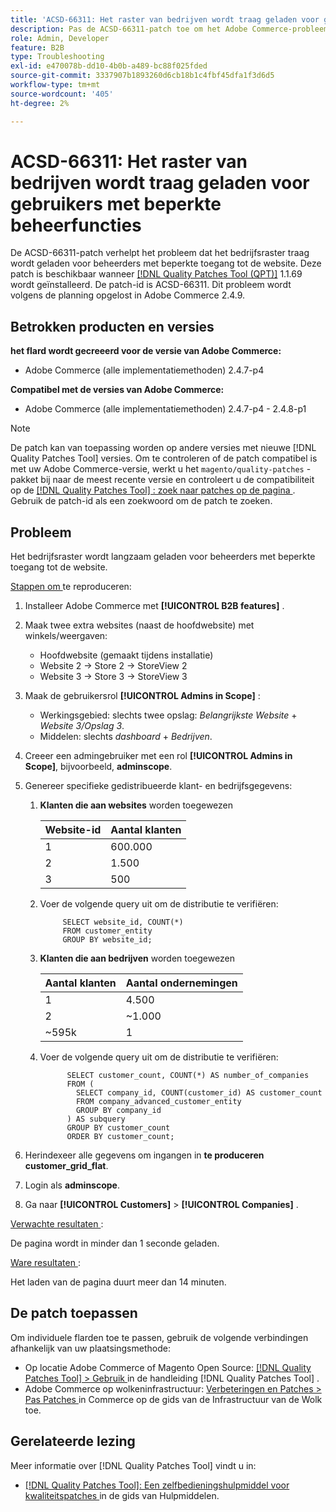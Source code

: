 ```yaml
---
title: 'ACSD-66311: Het raster van bedrijven wordt traag geladen voor gebruikers met beperkte beheerfuncties'
description: Pas de ACSD-66311-patch toe om het Adobe Commerce-probleem op te lossen, waarbij bedrijven het raster langzaam laden voor beheerders met beperkte toegang tot websites.
role: Admin, Developer
feature: B2B
type: Troubleshooting
exl-id: e470078b-dd10-4b0b-a489-bc88f025fded
source-git-commit: 3337907b1893260d6cb18b1c4fbf45dfa1f3d6d5
workflow-type: tm+mt
source-wordcount: '405'
ht-degree: 2%

---
```


# ACSD-66311: Het raster van bedrijven wordt traag geladen voor gebruikers met beperkte beheerfuncties

De ACSD-66311-patch verhelpt het probleem dat het bedrijfsraster traag wordt geladen voor beheerders met beperkte toegang tot de website. Deze patch is beschikbaar wanneer [[!DNL Quality Patches Tool (QPT)]](/help/tools/quality-patches-tool/quality-patches-tool-to-self-serve-quality-patches.md) 1.1.69 wordt geïnstalleerd. De patch-id is ACSD-66311. Dit probleem wordt volgens de planning opgelost in Adobe Commerce 2.4.9.

## Betrokken producten en versies

**het flard wordt gecreeerd voor de versie van Adobe Commerce:**

* Adobe Commerce (alle implementatiemethoden) 2.4.7-p4

**Compatibel met de versies van Adobe Commerce:**

* Adobe Commerce (alle implementatiemethoden) 2.4.7-p4 - 2.4.8-p1

>[!NOTE]
>
>De patch kan van toepassing worden op andere versies met nieuwe [!DNL Quality Patches Tool] versies. Om te controleren of de patch compatibel is met uw Adobe Commerce-versie, werkt u het `magento/quality-patches` -pakket bij naar de meest recente versie en controleert u de compatibiliteit op de [[!DNL Quality Patches Tool] : zoek naar patches op de pagina ](https://experienceleague.adobe.com/tools/commerce-quality-patches/index.html) . Gebruik de patch-id als een zoekwoord om de patch te zoeken.

## Probleem

Het bedrijfsraster wordt langzaam geladen voor beheerders met beperkte toegang tot de website.

<u> Stappen om </u> te reproduceren:

1. Installeer Adobe Commerce met **[!UICONTROL B2B features]** .
1. Maak twee extra websites (naast de hoofdwebsite) met winkels/weergaven:
   * Hoofdwebsite (gemaakt tijdens installatie)
   * Website 2 → Store 2 → StoreView 2
   * Website 3 → Store 3 → StoreView 3
1. Maak de gebruikersrol **[!UICONTROL Admins in Scope]** :
   * Werkingsgebied: slechts twee opslag: *Belangrijkste Website* + *Website 3/Opslag 3*.
   * Middelen: slechts *dashboard* + *Bedrijven*.
1. Creeer een admingebruiker met een rol **[!UICONTROL Admins in Scope]**, bijvoorbeeld, **adminscope**.
1. Genereer specifieke gedistribueerde klant- en bedrijfsgegevens:
   1. **Klanten die aan websites** worden toegewezen

      | Website-id | Aantal klanten |
      |------------|---------------------|
      | 1 | 600.000 |
      | 2 | 1.500 |
      | 3 | 500 |

   1. Voer de volgende query uit om de distributie te verifiëren:

      ```
           SELECT website_id, COUNT(*) 
           FROM customer_entity 
           GROUP BY website_id; 
      ```

   1. **Klanten die aan bedrijven** worden toegewezen

      | Aantal klanten | Aantal ondernemingen |
      |---------------------|---------------------|
      | 1 | 4.500 |
      | 2 | ~1.000 |
      | ~595k | 1 |

   1. Voer de volgende query uit om de distributie te verifiëren:

      ```
            SELECT customer_count, COUNT(*) AS number_of_companies
            FROM (
              SELECT company_id, COUNT(customer_id) AS customer_count
              FROM company_advanced_customer_entity
              GROUP BY company_id
            ) AS subquery
            GROUP BY customer_count
            ORDER BY customer_count; 
      ```

1. Herindexeer alle gegevens om ingangen in **te produceren customer_grid_flat**.
1. Login als **adminscope**.
1. Ga naar **[!UICONTROL Customers]** > **[!UICONTROL Companies]** .

<u> Verwachte resultaten </u>:

De pagina wordt in minder dan 1 seconde geladen.

<u> Ware resultaten </u>:

Het laden van de pagina duurt meer dan 14 minuten.

## De patch toepassen

Om individuele flarden toe te passen, gebruik de volgende verbindingen afhankelijk van uw plaatsingsmethode:

* Op locatie Adobe Commerce of Magento Open Source: [[!DNL Quality Patches Tool] > Gebruik ](/help/tools/quality-patches-tool/usage.md) in de handleiding [!DNL Quality Patches Tool] .
* Adobe Commerce op wolkeninfrastructuur: [ Verbeteringen en Patches > Pas Patches ](https://experienceleague.adobe.com/docs/commerce-cloud-service/user-guide/develop/upgrade/apply-patches.html) in Commerce op de gids van de Infrastructuur van de Wolk toe.

## Gerelateerde lezing

Meer informatie over [!DNL Quality Patches Tool] vindt u in:

* [[!DNL Quality Patches Tool]: Een zelfbedieningshulpmiddel voor kwaliteitspatches ](/help/tools/quality-patches-tool/quality-patches-tool-to-self-serve-quality-patches.md) in de gids van Hulpmiddelen.
